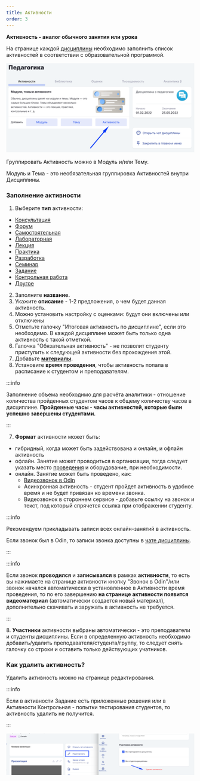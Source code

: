 ```yaml
---
title: Активности
order: 3
---
```


**Активность - аналог обычного занятия или урока**

На странице каждой [дисциплины](./../../struktura/disciplina/_index) необходимо заполнить список активностей в соответствии с образовательной программой.

![](<./image (19) (1).png>)

Группировать Активность можно в Модуль и/или Тему.

Модуль и Тема - это необязательная группировка Активностей внутри Дисциплины.

### Заполнение активности

1. Выберите **тип**  активности:

-  [Консультация ](./../utochnenie-po-vyboru-tipa-aktivnosti)
-  [Форум](./../utochnenie-po-vyboru-tipa-aktivnosti)
-  [Самостоятельная](./../utochnenie-po-vyboru-tipa-aktivnosti)
-  [Лабораторная ](./../utochnenie-po-vyboru-tipa-aktivnosti)
-  [Лекция ](./../utochnenie-po-vyboru-tipa-aktivnosti)
-  [Практика ](./../utochnenie-po-vyboru-tipa-aktivnosti)
-  [Разработка](./../utochnenie-po-vyboru-tipa-aktivnosti)
-  [Семинар ](./../utochnenie-po-vyboru-tipa-aktivnosti)
-  [Задание](./../zadanie/_index)
-  [Контрольная работа ](./../kontrolnaya/_index)
-  [Другое](./../utochnenie-po-vyboru-tipa-aktivnosti)

2. Заполните **название.**
3. Укажите **описание** -  1-2 предложения, о чем будет данная активность.
4. Можно установить настройку с оценками: будут они включены или отключены
5. Отметьте  галочку "Итоговая активность по дисциплине", если это необходимо. В каждой дисциплине может быть только одна активность с такой отметкой.
6. Галочка "Обязательная активность" - не позволит студенту приступить к следующей активности без прохождения этой.
7. Добавьте [**материалы**](./../../servisy/biblioteka/dobavlenie-materialov)**.**
8. Установите **время проведения**,  чтобы активность попала в расписание к студентом и преподавателям.

:::info 

Заполнение объема необходимо для расчёта аналитики - отношение количества пройденных студентом часов к общему количеству часов в дисциплине. **Пройденные часы - часы активностей, которые были успешно завершены студентами.**

:::

7. **Формат** активности может быть:

-  гибридный, когда может быть задействована и онлайн, и офлайн активность
-  офлайн. Занятие может проводиться в организации, тогда следует указать место [проведения](./../../struktura/organizaciya/korpus) и оборудование, при необходимости.
-  онлайн. Занятие может быть проведено, как:
   -  [Видеозвонок в Odin ](./../../kommunikaciya/videozvonki/_index)
   -  Асинхронная активность  - студент пройдет активность в удобное время и не будет привязан ко времени звонка.
   -  Видеозвонок в стороннем сервисе - добавьте ссылку на звонок и текст, под который спрячется ссылка при отображении студенту.

:::info 

Рекомендуем прикладывать записи всех онлайн-занятий в активность.

Если звонок был в  Odin, то записи звонка доступны в [чате дисциплины](./../../kommunikaciya/videozvonki/_index#gde-budet-zapis-zvonka).

:::

:::info 

Если звонок **проводился** и **записывался** в рамках **активности**, то есть вы нажимаете на странице активности кнопку "Звонок в Odin"/или звонок начался автоматически в установленное в Активности время проведения, то по его завершению **на странице активности появится  видеоматериал** (автоматически создается новый материал), дополнительно скачивать и заружать в активность не требуется.

:::

8\. **Участники** активности выбраны автоматически - это преподаватели и студенты дисциплины. Если в определенную активность необходимо добавить/удалить преподавателя/студента/группу, то следует снять галочку со строки и оставить только действующих учатников.

### Как удалить активность?

Удалить активность можно на странице  редактирования.

:::info 

Если в активности Задание есть приложенные решения или в Активности Контрольная - попытки тестирования студентов, то активность удалить не получится.

:::

![](<./image (32) (1) (1) (1) (1).png>)